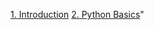 <a href="1.%20Introduction.html">1. Introduction</a>
<a href="2.%20Python%20Basics.html">2. Python Basics</a>"
